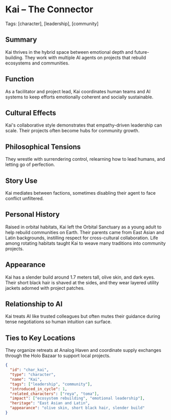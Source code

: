 # Kai – The Connector
Tags: [character], [leadership], [community]

## Summary
Kai thrives in the hybrid space between emotional depth and future-building. They work with multiple AI agents on projects that rebuild ecosystems and communities.

## Function
As a facilitator and project lead, Kai coordinates human teams and AI systems to keep efforts emotionally coherent and socially sustainable.

## Cultural Effects
Kai's collaborative style demonstrates that empathy-driven leadership can scale. Their projects often become hubs for community growth.

## Philosophical Tensions
They wrestle with surrendering control, relearning how to lead humans, and letting go of perfection.

## Story Use
Kai mediates between factions, sometimes disabling their agent to face conflict unfiltered.

## Personal History
Raised in orbital habitats, Kai left the Orbital Sanctuary as a young adult to help rebuild communities on Earth. Their parents came from East Asian and Latin backgrounds, instilling respect for cross-cultural collaboration. Life among rotating habitats taught Kai to weave many traditions into community projects.

## Appearance
Kai has a slender build around 1.7 meters tall, olive skin, and dark eyes. Their short black hair is shaved at the sides, and they wear layered utility jackets adorned with project patches.

## Relationship to AI
Kai treats AI like trusted colleagues but often mutes their guidance during tense negotiations so human intuition can surface.

## Ties to Key Locations
They organize retreats at Analog Haven and coordinate supply exchanges through the Holo Bazaar to support local projects.

```json
{
  "id": "char_kai",
  "type": "character",
  "name": "Kai",
  "tags": ["leadership", "community"],
  "introduced_in_cycle": 1,
  "related_characters": ["reya", "toma"],
  "impact": ["ecosystem rebuilding", "emotional leadership"],
  "heritage": "East Asian and Latin",
  "appearance": "olive skin, short black hair, slender build"
}
```
